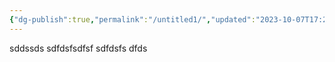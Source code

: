 ```yaml
---
{"dg-publish":true,"permalink":"/untitled1/","updated":"2023-10-07T17:20:13.029-06:00"}
---
```



sddssds
sdfdsfsdfsf
sdfdsfs
dfds